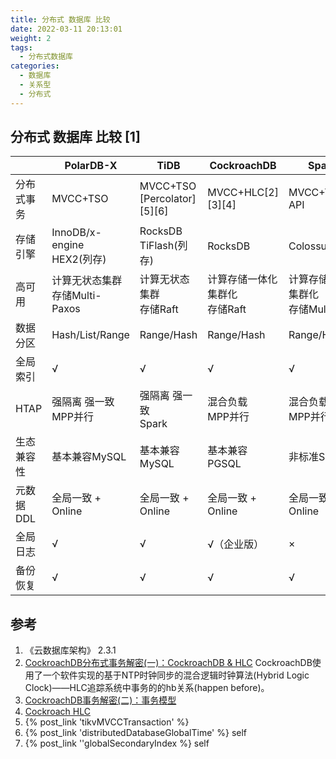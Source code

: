 ```yaml
---
title: 分布式 数据库 比较 
date: 2022-03-11 20:13:01
weight: 2
tags:
  - 分布式数据库
categories:  
  - 数据库
  - 关系型
  - 分布式
---
```


<p></p>
<!-- more -->



## 分布式 数据库 比较 [1]

|            | PolarDB-X                         | TiDB                        | CockroachDB                        | Spanner                                   |
| ---------- | --------------------------------- | --------------------------- | ---------------------------------- | ----------------------------------------- |
| 分布式事务 | MVCC+TSO                          | MVCC+TSO [Percolator][5][6] | MVCC+HLC[2][3][4]                  | MVCC+TrueTime API                         |
| 存储引擎   | InnoDB/x-engine<br> HEX2(列存)    | RocksDB<br/>TiFlash(列存)   | RocksDB                            | Colossus                                  |
| 高可用     | 计算无状态集群<br>存储Multi-Paxos | 计算无状态集群<br>存储Raft  | 计算存储一体化 集群化 <br>存储Raft | 计算存储一体化 集群化 <br>存储Multi-Paxos |
| 数据分区   | Hash/List/Range                   | Range/Hash                  | Range/Hash                         | Range/Hash                                |
| 全局索引   | √                                 | √                           | √                                  | √                                         |
| HTAP       | 强隔离 强一致<br>MPP并行          | 强隔离 强一致<br>Spark      | 混合负载<br> MPP并行               | 混合负载<br> MPP并行                      |
| 生态兼容性 | 基本兼容MySQL                     | 基本兼容MySQL               | 基本兼容PGSQL                      | 非标准SQL                                 |
| 元数据DDL  | 全局一致 + Online                 | 全局一致 + Online           | 全局一致 + Online                  | 全局一致 + Online                         |
| 全局日志   | √                                 | √                           | √（企业版）                        | ×                                         |
| 备份恢复   | √                                 | √                           | √                                  | √                                         |



## 参考

1. 《云数据库架构》 2.3.1
2. [CockroachDB分布式事务解密(一)：CockroachDB & HLC](https://www.modb.pro/db/84156)
   CockroachDB使用了一个软件实现的基于NTP时钟同步的混合逻辑时钟算法(Hybrid Logic Clock)——HLC追踪系统中事务的的hb关系(happen before)。
3. [CockroachDB事务解密(二)：事务模型](https://www.modb.pro/db/84153)
4. [Cockroach  HLC](https://github.com/cockroachdb/cockroach/blob/master/pkg/util/hlc/hlc.go)
5. {% post_link 'tikvMVCCTransaction' %}
6. {% post_link 'distributedDatabaseGlobalTime' %}  self
7. {% post_link ''globalSecondaryIndex %} self




